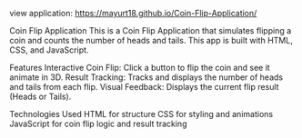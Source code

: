 view application: https://mayurt18.github.io/Coin-Flip-Application/

Coin Flip Application
This is a Coin Flip Application that simulates flipping a coin and counts the number of heads and tails. 
This app is built with HTML, CSS, and JavaScript.

Features
Interactive Coin Flip: Click a button to flip the coin and see it animate in 3D.
Result Tracking: Tracks and displays the number of heads and tails from each flip.
Visual Feedback: Displays the current flip result (Heads or Tails).

Technologies Used
HTML for structure
CSS for styling and animations
JavaScript for coin flip logic and result tracking
